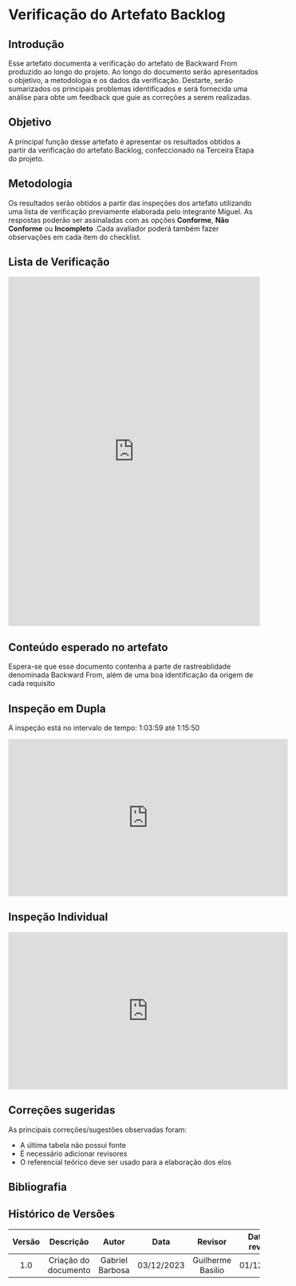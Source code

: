 # **Verificação do Artefato Backlog**

## **Introdução**

Esse artefato documenta a verificação do artefato de Backward From produzido ao longo do projeto. Ao longo do documento serão apresentados o objetivo, a metodologia e os dados da verificação. Destarte, serão sumarizados os principais problemas  identificados e será fornecida uma análise para obte um feedback que guie as correções a serem realizadas.

## **Objetivo**

A principal função desse artefato é apresentar os resultados obtidos a partir da verificação do artefato Backlog, confeccionado na Terceira Etapa do projeto.

## **Metodologia**

Os resultados serão obtidos a partir das inspeções dos artefato utilizando uma lista de verificação previamente elaborada pelo integrante Miguel. As respostas poderão ser assinaladas com as opções **Conforme**, **Não Conforme** ou **Incompleto** .Cada avaliador poderá também fazer observações em cada item do checklist.

## **Lista de Verificação**

<iframe src="https://docs.google.com/spreadsheets/d/e/2PACX-1vRCNyoZrr0ipXKdhcSYsW5_vAExZ4GaZ8mlkLZqjgnF9H0D7TYEyGbbGHYCwbYayjmg6RCvPlHhrsUG/pubhtml?widget=true&amp;headers=false"width="100%" height="700" frameborder="0" scrolling="no"></iframe>


## **Conteúdo esperado no artefato**
Espera-se que esse documento contenha a parte de rastreablidade denominada Backward From, além de uma boa identificação da origem de cada requisito

## **Inspeção em Dupla**

A inspeção está no intervalo de tempo: 1:03:59 até 1:15:50

<iframe width="560" height="315" src="https://www.youtube.com/embed/GLR9jE71kQ4" title="Inspeção em dupla guilherme-gabriel" frameborder="0" allow="accelerometer; autoplay; clipboard-write; encrypted-media; gyroscope; picture-in-picture; web-share" allowfullscreen></iframe>

## **Inspeção Individual** 

<iframe width="560" height="315" src="https://www.youtube.com/embed/NwVkQ-1Erm8" title="Inspeção individual  Backward From" frameborder="0" allow="accelerometer; autoplay; clipboard-write; encrypted-media; gyroscope; picture-in-picture; web-share" allowfullscreen></iframe>

## **Correções sugeridas**

As principais correções/sugestões observadas foram:

+ A última tabela não possui fonte
+ É necessário adicionar revisores
+ O referencial teórico deve ser usado para a elaboração dos elos

## **Bibliografia**


## **Histórico de Versões**

| Versão |          Descrição              |     Autor      |      Data      |   Revisor     |    Data de revisão    |  
|:------:|:-------------------------------:|:--------------:|:--------------:|:-------------:|:---------------------:|
|  1.0   | Criação do documento  |   Gabriel Barbosa   |   03/12/2023   | Guilherme Basilio |   01/12/2023  |
